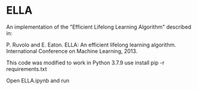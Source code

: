 # ELLA

An implementation of the "Efficient Lifelong Learning Algorithm" described in:

P. Ruvolo and E. Eaton.  ELLA: An efficient lifelong learning algorithm.
International Conference on Machine Learning, 2013.

This code was modified to work in Python 3.7.9
use install pip -r requirements.txt

Open ELLA.ipynb and run
